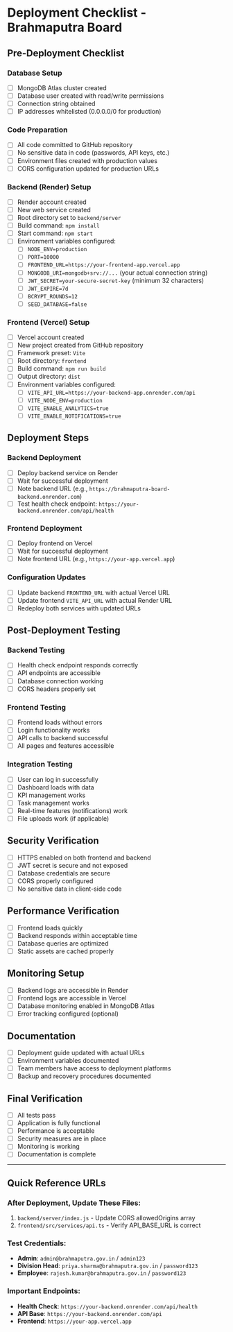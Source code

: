 # Deployment Checklist - Brahmaputra Board

## Pre-Deployment Checklist

### Database Setup
- [ ] MongoDB Atlas cluster created
- [ ] Database user created with read/write permissions
- [ ] Connection string obtained
- [ ] IP addresses whitelisted (0.0.0.0/0 for production)

### Code Preparation
- [ ] All code committed to GitHub repository
- [ ] No sensitive data in code (passwords, API keys, etc.)
- [ ] Environment files created with production values
- [ ] CORS configuration updated for production URLs

### Backend (Render) Setup
- [ ] Render account created
- [ ] New web service created
- [ ] Root directory set to `backend/server`
- [ ] Build command: `npm install`
- [ ] Start command: `npm start`
- [ ] Environment variables configured:
  - [ ] `NODE_ENV=production`
  - [ ] `PORT=10000`
  - [ ] `FRONTEND_URL=https://your-frontend-app.vercel.app`
  - [ ] `MONGODB_URI=mongodb+srv://...` (your actual connection string)
  - [ ] `JWT_SECRET=your-secure-secret-key` (minimum 32 characters)
  - [ ] `JWT_EXPIRE=7d`
  - [ ] `BCRYPT_ROUNDS=12`
  - [ ] `SEED_DATABASE=false`

### Frontend (Vercel) Setup
- [ ] Vercel account created
- [ ] New project created from GitHub repository
- [ ] Framework preset: `Vite`
- [ ] Root directory: `frontend`
- [ ] Build command: `npm run build`
- [ ] Output directory: `dist`
- [ ] Environment variables configured:
  - [ ] `VITE_API_URL=https://your-backend-app.onrender.com/api`
  - [ ] `VITE_NODE_ENV=production`
  - [ ] `VITE_ENABLE_ANALYTICS=true`
  - [ ] `VITE_ENABLE_NOTIFICATIONS=true`

## Deployment Steps

### Backend Deployment
- [ ] Deploy backend service on Render
- [ ] Wait for successful deployment
- [ ] Note backend URL (e.g., `https://brahmaputra-board-backend.onrender.com`)
- [ ] Test health check endpoint: `https://your-backend.onrender.com/api/health`

### Frontend Deployment
- [ ] Deploy frontend on Vercel
- [ ] Wait for successful deployment
- [ ] Note frontend URL (e.g., `https://your-app.vercel.app`)

### Configuration Updates
- [ ] Update backend `FRONTEND_URL` with actual Vercel URL
- [ ] Update frontend `VITE_API_URL` with actual Render URL
- [ ] Redeploy both services with updated URLs

## Post-Deployment Testing

### Backend Testing
- [ ] Health check endpoint responds correctly
- [ ] API endpoints are accessible
- [ ] Database connection working
- [ ] CORS headers properly set

### Frontend Testing
- [ ] Frontend loads without errors
- [ ] Login functionality works
- [ ] API calls to backend successful
- [ ] All pages and features accessible

### Integration Testing
- [ ] User can log in successfully
- [ ] Dashboard loads with data
- [ ] KPI management works
- [ ] Task management works
- [ ] Real-time features (notifications) work
- [ ] File uploads work (if applicable)

## Security Verification
- [ ] HTTPS enabled on both frontend and backend
- [ ] JWT secret is secure and not exposed
- [ ] Database credentials are secure
- [ ] CORS properly configured
- [ ] No sensitive data in client-side code

## Performance Verification
- [ ] Frontend loads quickly
- [ ] Backend responds within acceptable time
- [ ] Database queries are optimized
- [ ] Static assets are cached properly

## Monitoring Setup
- [ ] Backend logs are accessible in Render
- [ ] Frontend logs are accessible in Vercel
- [ ] Database monitoring enabled in MongoDB Atlas
- [ ] Error tracking configured (optional)

## Documentation
- [ ] Deployment guide updated with actual URLs
- [ ] Environment variables documented
- [ ] Team members have access to deployment platforms
- [ ] Backup and recovery procedures documented

## Final Verification
- [ ] All tests pass
- [ ] Application is fully functional
- [ ] Performance is acceptable
- [ ] Security measures are in place
- [ ] Monitoring is working
- [ ] Documentation is complete

---

## Quick Reference URLs

### After Deployment, Update These Files:
1. `backend/server/index.js` - Update CORS allowedOrigins array
2. `frontend/src/services/api.ts` - Verify API_BASE_URL is correct

### Test Credentials:
- **Admin**: `admin@brahmaputra.gov.in` / `admin123`
- **Division Head**: `priya.sharma@brahmaputra.gov.in` / `password123`
- **Employee**: `rajesh.kumar@brahmaputra.gov.in` / `password123`

### Important Endpoints:
- **Health Check**: `https://your-backend.onrender.com/api/health`
- **API Base**: `https://your-backend.onrender.com/api`
- **Frontend**: `https://your-app.vercel.app`

